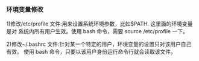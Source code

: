 ### 环境变量修改

1)修改/etc/profile 文件:用来设置系统环境参数，比如$PATH. 这里面的环境变量是对 系统内所有用户生效。使用 bash 命令，需要 source /etc/profile 一下。

2)修改~/.bashrc 文件:针对某一个特定的用户，环境变量的设置只对该用户自己有效。 使用 bash 命令，只要以该用户身份运行命令行就会读取该文件。

